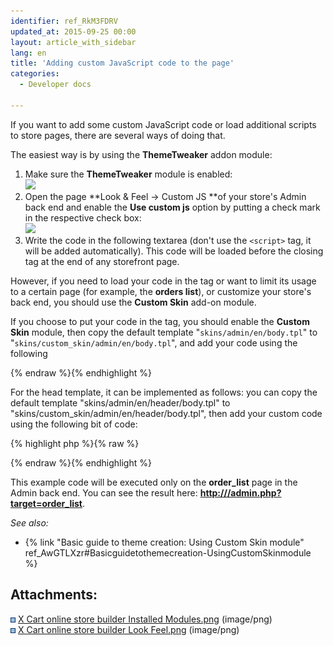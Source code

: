 ```yaml
---
identifier: ref_RkM3FDRV
updated_at: 2015-09-25 00:00
layout: article_with_sidebar
lang: en
title: 'Adding custom JavaScript code to the page'
categories:
  - Developer docs

---
```



If you want to add some custom JavaScript code or load additional scripts to store pages, there are several ways of doing that.

The easiest way is by using the **ThemeTweaker** addon module:

1.  Make sure the **ThemeTweaker** module is enabled:  
    ![]({{site.baseurl}}/attachments/8750664/8719407.png?effects=drop-shadow)
2.  Open the page **Look & Feel -> Custom JS **of your store's Admin back end and enable the **Use custom js** option by putting a check mark in the respective check box:  
    ![]({{site.baseurl}}/attachments/8750664/8719408.png?effects=drop-shadow)
3.  Write the code in the following textarea (don't use the `<script>` tag, it will be added automatically). This code will be loaded before the </body> closing tag at the end of any storefront page.  

However, if you need to load your code in the <head> tag or want to limit its usage to a certain page (for example, the **orders list**), or customize your store's back end, you should use the **Custom Skin** add-on module. 

If you choose to put your code in the <body> tag, you should enable the **Custom Skin** module, then copy the default template "`skins/admin/en/body.tpl`" to "`skins/custom_skin/admin/en/body.tpl`", and add your code using the following <script> element:  

{% highlight php %}{% raw %}
<script IF="getTarget()=#order_list#">
<!– PLACE YOUR CODE BELOW THIS LINE –>
</script>
{% endraw %}{% endhighlight %}

For the head template, it can be implemented as follows: you can copy the default template "skins/admin/en/header/body.tpl" to "skins/custom_skin/admin/en/header/body.tpl", then add your custom code using the following bit of code:  

{% highlight php %}{% raw %}
<script IF="getTarget()=#order_list#">
<!– PLACE YOUR CODE BELOW THIS LINE –>
</script>
{% endraw %}{% endhighlight %}

This example code will be executed only on the **order_list** page in the Admin back end. You can see the result here: **<u>http://<store domain>/admin.php?target=order_list</u>**.

_See also:_

*   {% link "Basic guide to theme creation: Using Custom Skin module" ref_AwGTLXzr#Basicguidetothemecreation-UsingCustomSkinmodule %}

## Attachments:

![](images/icons/bullet_blue.gif) [X Cart online store builder Installed Modules.png]({{site.baseurl}}/attachments/8750664/8719407.png) (image/png)  
![](images/icons/bullet_blue.gif) [X Cart online store builder Look Feel.png]({{site.baseurl}}/attachments/8750664/8719408.png) (image/png)